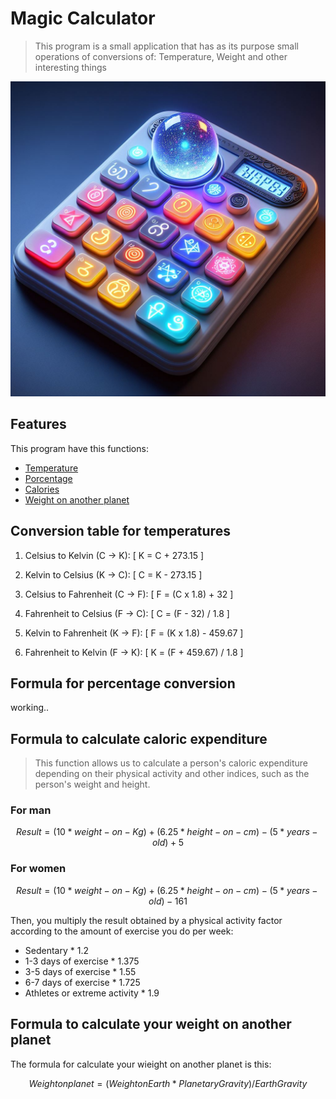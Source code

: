 # Magic Calculator 

> This program is a small application that has as its purpose small operations of conversions of: Temperature, Weight and other interesting things

![icon for app](Banner.jpeg)

## Features 
This program have this functions:
- [Temperature](#conversion-table-for-temperatures)
- [Porcentage](#formula-for-percentage-conversion)
- [Calories](#formula-to-calculate-caloric-expenditure)
- [Weight on another planet](#formula-to-calculate-your-weight-on-another-planet)

## Conversion table for temperatures 

1. Celsius to Kelvin (C -> K):
   \[ K = C + 273.15 \]

2. Kelvin to Celsius (K -> C):
   \[ C = K - 273.15 \]

3. Celsius to Fahrenheit (C -> F):
   \[ F = (C x 1.8) + 32 \]

4. Fahrenheit to Celsius (F -> C):
   \[ C = (F - 32) / 1.8 \]

5. Kelvin to Fahrenheit (K -> F):
   \[ F = (K x 1.8) - 459.67 \]

6. Fahrenheit to Kelvin (F -> K):
   \[ K = (F + 459.67) / 1.8 \]


## Formula for percentage conversion
working..

## Formula to calculate caloric expenditure

> This function allows us to calculate a person's caloric expenditure depending on their physical activity and other indices, such as the person's weight and height.

### For man
```math
Result = (10 * weight-on-Kg) + (6.25 * height-on-cm) - (5 * years-old) + 5
```

### For women
```math
Result = (10 * weight-on-Kg) + (6.25 * height-on-cm) - (5 * years-old) - 161 
```

Then, you multiply the result obtained by a physical activity factor according to the amount of exercise you do per week:
- Sedentary * 1.2
- 1-3 days of exercise * 1.375
- 3-5 days of exercise * 1.55
- 6-7 days of exercise * 1.725
- Athletes or extreme activity * 1.9 

## Formula to calculate your weight on another planet
The formula for calculate your wieight on another planet is this:

```math 
Weight on planet = (Weight on Earth * Planetary Gravity) / Earth Gravity
```